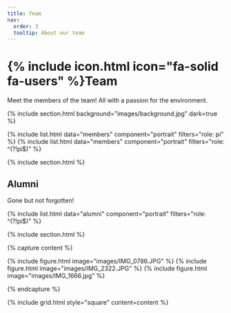 ```yaml
---
title: Team
nav:
  order: 3
  tooltip: About our team
---
```


# {% include icon.html icon="fa-solid fa-users" %}Team

Meet the members of the team! All with a passion for the environment.

{% include section.html background="images/background.jpg" dark=true %}

{% include list.html data="members" component="portrait" filters="role: pi" %}
{% include list.html data="members" component="portrait" filters="role: ^(?!pi$)" %}

{% include section.html %}

## Alumni

Gone but not forgotten!

{% include list.html data="alumni" component="portrait" filters="role: ^(?!pi$)" %}

{% include section.html %}

{% capture content %}

{% include figure.html image="images/IMG_0786.JPG" %}
{% include figure.html image="images/IMG_2322.JPG" %}
{% include figure.html image="images/IMG_1666.jpg" %}

{% endcapture %}

{% include grid.html style="square" content=content %}

